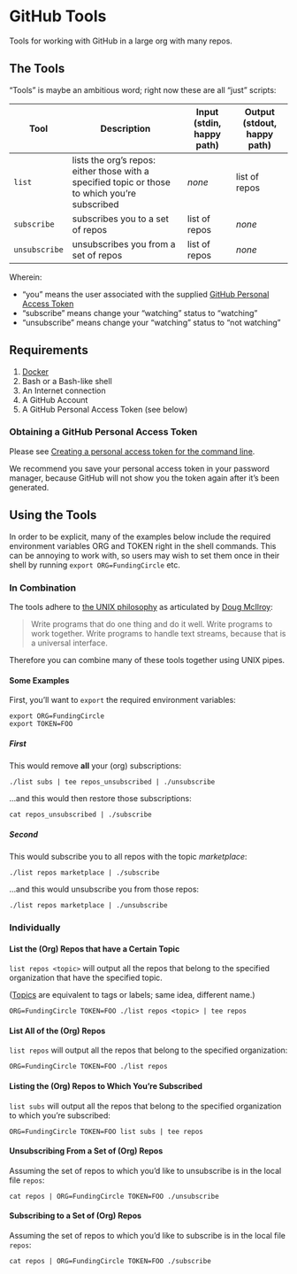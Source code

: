 # GitHub Tools

Tools for working with GitHub in a large org with many repos.

## The Tools

“Tools” is maybe an ambitious word; right now these are all “just” scripts:

| Tool | Description | Input (stdin, happy path) | Output (stdout, happy path) |
| ---- | ----------- | ------------------------- | --------------------------- |
| `list` | lists the org’s repos: either those with a specified topic or those to which you’re subscribed | *none* | list of repos |
| `subscribe` | subscribes you to a set of repos | list of repos | *none* |
| `unsubscribe` | unsubscribes you from a set of repos | list of repos | *none* |

Wherein:

* “you” means the user associated with the supplied [GitHub Personal Access Token](https://help.github.com/articles/creating-a-personal-access-token-for-the-command-line/)
* “subscribe” means change your “watching” status to “watching”
* “unsubscribe” means change your “watching” status to “not watching”

## Requirements

1. [Docker](https://www.docker.com/community-edition#/download)
1. Bash or a Bash-like shell
1. An Internet connection
1. A GitHub Account
1. A GitHub Personal Access Token (see below)

### Obtaining a GitHub Personal Access Token

Please see [Creating a personal access token for the command line](https://help.github.com/articles/creating-a-personal-access-token-for-the-command-line/).

We recommend you save your personal access token in your password manager, because GitHub will not
show you the token again after it’s been generated.

## Using the Tools

In order to be explicit, many of the examples below include the required environment variables ORG and
TOKEN right in the shell commands. This can be annoying to work with, so users may wish to set them
once in their shell by running `export ORG=FundingCircle` etc.

### In Combination

The tools adhere to [the UNIX philosophy](https://en.wikipedia.org/wiki/Unix_philosophy#Doug_McIlroy_on_Unix_programming) as articulated by [Doug McIlroy](https://en.wikipedia.org/wiki/Douglas_McIlroy):

> Write programs that do one thing and do it well. Write programs to work together. Write programs
> to handle text streams, because that is a universal interface.

Therefore you can combine many of these tools together using UNIX pipes.

#### Some Examples

First, you’ll want to `export` the required environment variables:

```shell
export ORG=FundingCircle
export TOKEN=FOO
```

##### First

This would remove **all** your (org) subscriptions:

```shell
./list subs | tee repos_unsubscribed | ./unsubscribe
```

…and this would then restore those subscriptions:

```shell
cat repos_unsubscribed | ./subscribe
```

##### Second

This would subscribe you to all repos with the topic _marketplace_:

```shell
./list repos marketplace | ./subscribe
```

…and this would unsubscribe you from those repos:

```shell
./list repos marketplace | ./unsubscribe
```

### Individually

#### List the (Org) Repos that have a Certain Topic

`list repos <topic>` will output all the repos that belong to the specified organization that have the specified topic.

([Topics](https://help.github.com/articles/about-topics/) are equivalent to tags or labels; same
idea, different name.)

```shell
ORG=FundingCircle TOKEN=FOO ./list repos <topic> | tee repos
```

#### List All of the (Org) Repos

`list repos` will output all the repos that belong to the specified organization:

```shell
ORG=FundingCircle TOKEN=FOO ./list repos
```

#### Listing the (Org) Repos to Which You’re Subscribed

`list subs` will output all the repos that belong to the specified organization to which you’re
subscribed:

```shell
ORG=FundingCircle TOKEN=FOO list subs | tee repos
```

#### Unsubscribing From a Set of (Org) Repos

Assuming the set of repos to which you’d like to unsubscribe is in the local file `repos`:

```shell
cat repos | ORG=FundingCircle TOKEN=FOO ./unsubscribe
```

#### Subscribing to a Set of (Org) Repos

Assuming the set of repos to which you’d like to subscribe is in the local file `repos`:

```shell
cat repos | ORG=FundingCircle TOKEN=FOO ./subscribe
```
